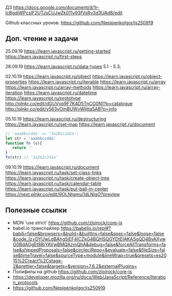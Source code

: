 ДЗ
https://docs.google.com/document/d/1r-IcBgdiWPcslF2UTJsCUJwZk011v93fVsRv3d3UAd8/edit

Github классных уроков:
https://github.com/NepipenkoIgor/js250919

## Доп. чтение и задачи
25.09.19
https://learn.javascript.ru/getting-started
https://learn.javascript.ru/first-steps
  
28.09.19
https://learn.javascript.ru/data-types 5.1 - 5.3;
  
02.10.19
https://learn.javascript.ru/object
https://learn.javascript.ru/object-properties
https://learn.javascript.ru/iterable
https://learn.javascript.ru/array
https://learn.javascript.ru/array-methods
https://learn.javascript.ru/array-iteration
https://learn.javascript.ru/datetime 
https://learn.javascript.ru/prototype
http://plnkr.co/edit/dGUVyp9F7K4D5TnCG0N1?p=catalogue
http://plnkr.co/edit/y563vOmBUWvWljtta5AB?p=info

05.10.19
https://learn.javascript.ru/destructuring
https://learn.javascript.ru/set-map
https://learn.javascript.ru/document

```javascript
// 'aaabbccdda' => '3a2b2c2d1a';
let str = 'aaabbccdda'
function fn (s){
   return ''
}
fn(str) // '3a2b2c2d1a'
```

09.10.19
https://learn.javascript.ru/document
https://learn.javascript.ru/task/set-class-links
https://learn.javascript.ru/task/create-object-tree
https://learn.javascript.ru/task/calendar-table
https://learn.javascript.ru/task/put-ball-in-center 
https://next.plnkr.co/edit/9OLNtgmui1dLNigO?preview

## Полезные ссылки
- MDN 'use strict' https://github.com/zloirock/core-js
- babel.io транспайлер https://babeljs.io/repl#?babili=false&browsers=&build=&builtIns=false&spec=false&loose=false&code_lz=DYUwLgBAhg5iEF4ICZkG4BQHSQGYDtEIAKASgQD4BvAXywG0BdAOgEt8BjYAVwBMQAzmQhA&debug=false&forceAllTransforms=false&shippedProposals=false&circleciRepo=&evaluate=false&fileSize=false&timeTravel=false&sourceType=module&lineWrap=true&presets=es2015%2Creact%2Cstage-2&prettier=false&targets=&version=7.6.2&externalPlugins=  
- Полифилы на github https://github.com/zloirock/core-js  
- https://developer.mozilla.org/ru/docs/Web/JavaScript/Reference/Iteration_protocols
- https://github.com/NepipenkoIgor/js250919



